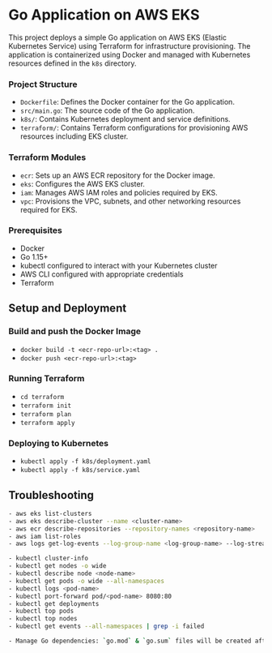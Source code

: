 # Go Application on AWS EKS
This project deploys a simple Go application on AWS EKS (Elastic Kubernetes Service) using Terraform for infrastructure provisioning. The application is containerized using Docker and managed with Kubernetes resources defined in the `k8s` directory.

### Project Structure
- `Dockerfile`: Defines the Docker container for the Go application.
- `src/main.go`: The source code of the Go application.
- `k8s/`: Contains Kubernetes deployment and service definitions.
- `terraform/`: Contains Terraform configurations for provisioning AWS resources including EKS cluster.

### Terraform Modules
- `ecr`: Sets up an AWS ECR repository for the Docker image.
- `eks`: Configures the AWS EKS cluster.
- `iam`: Manages AWS IAM roles and policies required by EKS.
- `vpc`: Provisions the VPC, subnets, and other networking resources required for EKS.

### Prerequisites
- Docker
- Go 1.15+
- kubectl configured to interact with your Kubernetes cluster
- AWS CLI configured with appropriate credentials
- Terraform

## Setup and Deployment

### Build and push the Docker Image

- `docker build -t <ecr-repo-url>:<tag> .`
- `docker push <ecr-repo-url>:<tag>`

### Running Terraform
- `cd terraform`
- `terraform init`
- `terraform plan`
- `terraform apply`

### Deploying to Kubernetes
- `kubectl apply -f k8s/deployment.yaml`
- `kubectl apply -f k8s/service.yaml`

## Troubleshooting
```bash
- aws eks list-clusters
- aws eks describe-cluster --name <cluster-name>
- aws ecr describe-repositories --repository-names <repository-name>
- aws iam list-roles
- aws logs get-log-events --log-group-name <log-group-name> --log-stream-name <log-stream-name>

- kubectl cluster-info
- kubectl get nodes -o wide
- kubectl describe node <node-name>
- kubectl get pods -o wide --all-namespaces
- kubectl logs <pod-name>
- kubectl port-forward pod/<pod-name> 8080:80
- kubectl get deployments
- kubectl top pods
- kubectl top nodes
- kubectl get events --all-namespaces | grep -i failed

- Manage Go dependencies: `go.mod` & `go.sum` files will be created after initializing go with command `go mod tidy' 


